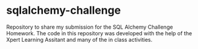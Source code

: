 # sqlalchemy-challenge
Repository to share my submission for the SQL Alchemy Challenge Homework. The code in this repository was developed with the help of the Xpert Learning Assitant and many of the in class activities.
